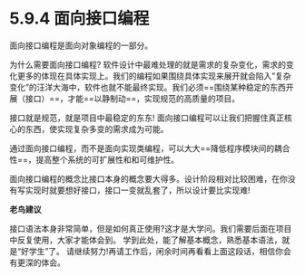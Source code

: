 # 5.9.4 面向接口编程

   面向接口编程是面向对象编程的一部分。

   为什么需要面向接口编程? 软件设计中最难处理的就是需求的复杂变化，需求的变化更多的体现在具体实现上。我们的编程如果围绕具体实现来展开就会陷入”复杂变化”的汪洋大海中，软件也就不能最终实现。我们必须==围绕某种稳定的东西开展（接口）==，才能==以静制动==，实现规范的高质量的项目。

   接口就是规范，就是项目中最稳定的东东! 面向接口编程可以让我们把握住真正核心的东西，使实现复杂多变的需求成为可能。

   通过面向接口编程，而不是面向实现类编程，可以大大==降低程序模块间的耦合性==，提高整个系统的可扩展性和和可维护性。

   面向接口编程的概念比接口本身的概念要大得多。设计阶段相对比较困难，在你没有写实现时就要想好接口，接口一变就乱套了，所以设计要比实现难!

**老鸟建议**

   接口语法本身非常简单，但是如何真正使用?这才是大学问。我们需要后面在项目中反复使用，大家才能体会到。 学到此处，能了解基本概念，熟悉基本语法，就是“好学生”了。 请继续努力!再请工作后，闲余时间再看看上面这段话，相信你会有更深的体会。